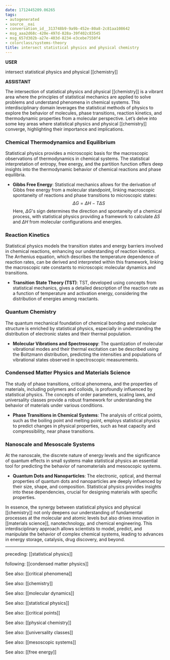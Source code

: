 ```yaml
---
date: 1712445209.06265
tags:
- autogenerated
- source__oai
- conversation_id__313748b9-9a9b-452e-80a8-2c81aa108642
- msg_aaa2d68c-420e-497d-828a-39f402c83545
- msg_657d302b-a27e-403d-8234-e3cebe7550f4
- colorclass/systems-theory
title: intersect statistical physics and physical chemistry
---
```


**USER**

intersect statistical physics and physical [[chemistry]]


**ASSISTANT**

The intersection of statistical physics and physical [[chemistry]] is a vibrant area where the principles of statistical mechanics are applied to solve problems and understand phenomena in chemical systems. This interdisciplinary domain leverages the statistical methods of physics to explore the behavior of molecules, phase transitions, reaction kinetics, and thermodynamic properties from a molecular perspective. Let’s delve into some key areas where statistical physics and physical [[chemistry]] converge, highlighting their importance and implications.

### Chemical Thermodynamics and Equilibrium

Statistical physics provides a microscopic basis for the macroscopic observations of thermodynamics in chemical systems. The statistical interpretation of entropy, free energy, and the partition function offers deep insights into the thermodynamic behavior of chemical reactions and phase equilibria.

- **Gibbs Free Energy**: Statistical mechanics allows for the derivation of Gibbs free energy from a molecular standpoint, linking macroscopic spontaneity of reactions and phase transitions to microscopic states:
  $$\Delta G = \Delta H - T\Delta S$$
  Here, $\Delta G$'s sign determines the direction and spontaneity of a chemical process, with statistical physics providing a framework to calculate $\Delta S$ and $\Delta H$ from molecular configurations and energies.

### Reaction Kinetics

Statistical physics models the transition states and energy barriers involved in chemical reactions, enhancing our understanding of reaction kinetics. The Arrhenius equation, which describes the temperature dependence of reaction rates, can be derived and interpreted within this framework, linking the macroscopic rate constants to microscopic molecular dynamics and transitions.

- **Transition State Theory (TST)**: TST, developed using concepts from statistical mechanics, gives a detailed description of the reaction rate as a function of temperature and activation energy, considering the distribution of energies among reactants.

### Quantum Chemistry

The quantum mechanical foundation of chemical bonding and molecular structure is enriched by statistical physics, especially in understanding the distribution of electronic states and their thermal population.

- **Molecular Vibrations and Spectroscopy**: The quantization of molecular vibrational modes and their thermal excitation can be described using the Boltzmann distribution, predicting the intensities and populations of vibrational states observed in spectroscopic measurements.

### Condensed Matter Physics and Materials Science

The study of phase transitions, critical phenomena, and the properties of materials, including polymers and colloids, is profoundly influenced by statistical physics. The concepts of order parameters, scaling laws, and universality classes provide a robust framework for understanding the behavior of materials under various conditions.

- **Phase Transitions in Chemical Systems**: The analysis of critical points, such as the boiling point and melting point, employs statistical physics to predict changes in physical properties, such as heat capacity and compressibility, near phase transitions.

### Nanoscale and Mesoscale Systems

At the nanoscale, the discrete nature of energy levels and the significance of quantum effects in small systems make statistical physics an essential tool for predicting the behavior of nanomaterials and mesoscopic systems.

- **Quantum Dots and Nanoparticles**: The electronic, optical, and thermal properties of quantum dots and nanoparticles are deeply influenced by their size, shape, and composition. Statistical physics provides insights into these dependencies, crucial for designing materials with specific properties.

In essence, the synergy between statistical physics and physical [[chemistry]] not only deepens our understanding of fundamental processes at the molecular and atomic levels but also drives innovation in [[materials science]], nanotechnology, and chemical engineering. This interdisciplinary approach allows scientists to model, predict, and manipulate the behavior of complex chemical systems, leading to advances in energy storage, catalysis, drug discovery, and beyond.


---

preceding: [[statistical physics]]  


following: [[condensed matter physics]]

See also: [[critical phenomena]]


See also: [[chemistry]]


See also: [[molecular dynamics]]


See also: [[statistical physics]]


See also: [[critical points]]


See also: [[physical chemistry]]


See also: [[universality classes]]


See also: [[mesoscopic systems]]


See also: [[free energy]]